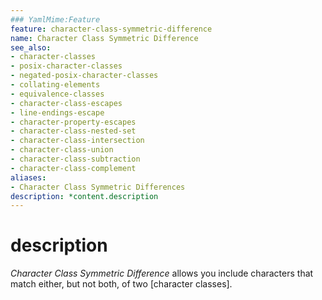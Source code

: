 ```yaml
---
### YamlMime:Feature
feature: character-class-symmetric-difference
name: Character Class Symmetric Difference
see_also:
- character-classes
- posix-character-classes
- negated-posix-character-classes
- collating-elements
- equivalence-classes
- character-class-escapes
- line-endings-escape
- character-property-escapes
- character-class-nested-set
- character-class-intersection
- character-class-union
- character-class-subtraction
- character-class-complement
aliases:
- Character Class Symmetric Differences
description: *content.description
---
```

# description
<dfn>Character Class Symmetric Difference</dfn> allows you include characters that match either, but not both, of two [character classes].

